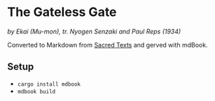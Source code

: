 # The Gateless Gate
_by Ekai (Mu-mon), tr. Nyogen Senzaki and Paul Reps (1934)_

Converted to Markdown from [Sacred Texts](https://sacred-texts.com/bud/glg/index.htm) and gerved with mdBook.

## Setup

- `cargo install mdbook`
- `mdbook build`
